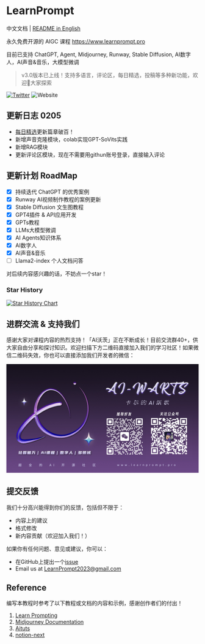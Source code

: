 # LearnPrompt

中文文档 | [README in English](./README_EN.md)

永久免费开源的 AIGC 课程 https://www.learnprompt.pro

目前已支持 ChatGPT, Agent, Midjourney, Runway, Stable Diffusion, AI数字人，AI声音&音乐，大模型微调

> v3.0版本已上线！支持多语言，评论区，每日精选，投稿等多种新功能，欢迎👏大家探索

[![Twitter](https://img.shields.io/twitter/url?label=Follow%20%40aiwarts&style=social&url=https%3A%2F%2Ftwitter.com%2Flearnprompting)](https://twitter.com/aiwarts?s=21&t=bh5DcWYZX2rSeis-DiWzvA)
![Website](https://img.shields.io/website?down_message=offline%20%3A%28&up_message=learnprompt.pro&url=https%3A%2F%2Flearnprompting.org)

## 更新日志 0205

- [每日精选](https://www.learnprompt.pro/article/Daily)更新篇章破百！
- 新增声音克隆模块，colab实现GPT-SoVits实践
- 新增RAG模块
- 更新评论区模块，现在不需要用githun账号登录，直接输入评论

## 更新计划 RoadMap

- [X] 持续迭代 ChatGPT 的优秀案例
- [X] Runway AI视频制作教程的案例更新
- [X] Stable Diffusion 文生图教程
- [X] GPT4插件 & API应用开发
- [X] GPTs教程
- [X] LLMs大模型微调
- [X] AI Agents知识体系
- [X] AI数字人
- [X] AI声音&音乐
- [ ] Llama2-index 个人文档问答

对后续内容感兴趣的话，不妨点一个star！

### Star History

[![Star History Chart](https://api.star-history.com/svg?repos=LearnPrompt/LearnPrompt&type=Date)](https://star-history.com/#LearnPrompt/LearnPrompt&Date)


## 进群交流 & 支持我们

感谢大家对课程内容的热烈支持！「AI沃茨」正在不断成长！目前交流群40+，供大家自由分享和探讨知识。欢迎扫描下方二维码直接加入我们的学习社区！如果微信二维码失效，你也可以直接添加我们开发者的微信：

![contact](public/scan.png)

## 提交反馈

我们十分高兴能得到你们的反馈，包括但不限于：

- 内容上的建议
- 格式修改
- 新内容贡献（欢迎加入我们！）

如果你有任何问题、意见或建议，你可以：
- 在GitHub上提出一个[issue](https://github.com/LearnPrompt/LearnPrompt/issues)
- Email us at [LearnPrompt2023@gmail.com](mailto:LearnPrompt2023@gmail.com)

## Reference

编写本教程时参考了以下教程或文档的内容和示例，感谢创作者们的付出！

1. [Learn Prompting](https://learnprompting.org/zh-Hans/)
2. [Midjourney Documentation](https://docs.midjourney.com/)
3. [Aituts](https://aituts.com/)
4. [notion-next](https://github.com/tangly1024/NotionNext)
